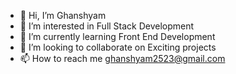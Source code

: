 - 👋 Hi, I’m Ghanshyam
- 👀 I’m interested in Full Stack Development
- 🌱 I’m currently learning Front End Development
- 💞️ I’m looking to collaborate on Exciting projects
- 📫 How to reach me ghanshyam2523@gmail.com

<!---
GhanKr/GhanKr is a ✨ special ✨ repository because its `README.md` (this file) appears on your GitHub profile.
You can click the Preview link to take a look at your changes.
--->
